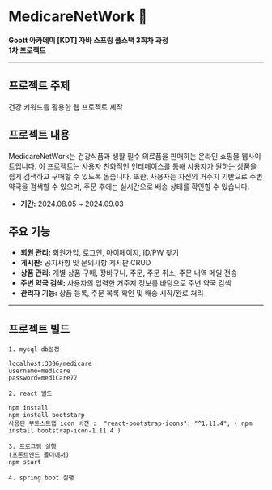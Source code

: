 # MedicareNetWork 👋

**Goott 아카데미 [KDT] 자바 스프링 풀스택 3회차 과정**  
**1차 프로젝트**

---

## 프로젝트 주제

건강 키워드를 활용한 웹 프로젝트 제작

## 프로젝트 내용

MedicareNetWork는 건강식품과 생활 필수 의료품을 판매하는 온라인 쇼핑몰 웹사이트입니다. 이 프로젝트는 사용자 친화적인 인터페이스를 통해 사용자가 원하는 상품을 쉽게 검색하고 구매할 수 있도록 돕습니다. 또한, 사용자는 자신의 거주지 기반으로 주변 약국을 검색할 수 있으며, 주문 후에는 실시간으로 배송 상태를 확인할 수 있습니다.

- **기간:** 2024.08.05 ~ 2024.09.03

## 주요 기능

- **회원 관리:** 회원가입, 로그인, 마이페이지, ID/PW 찾기
- **게시판:** 공지사항 및 문의사항 게시판 CRUD
- **상품 관리:** 개별 상품 구매, 장바구니, 주문, 주문 취소, 주문 내역 메일 전송
- **주변 약국 검색:** 사용자의 입력한 거주지 정보를 바탕으로 주변 약국 검색
- **관리자 기능:** 상품 등록, 주문 목록 확인 및 배송 시작/완료 처리

---

## 프로젝트 빌드

    1. mysql db설정

    localhost:3306/medicare
    username=medicare
    password=mediCare77

    2. react 빌드

    npm install 
    npm install bootstarp
    사용된 부트스트랩 icon 버젼 :  "react-bootstrap-icons": "^1.11.4", ( npm install bootstrap-icon-1.11.4 )

    3. 프로그램 실행
    (프론트엔드 폴더에서)
    npm start

    4. spring boot 실행

